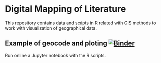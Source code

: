 # Digital Mapping of Literature

This repository contains data and scripts in R related with GIS methods to work with visualization of geographical data.

## Example of geocode and ploting [![Binder](https://mybinder.org/badge_logo.svg)](https://mybinder.org/v2/gh/editio/mapping.literature/master)

 Run online a Jupyter notebook with the R scripts. 